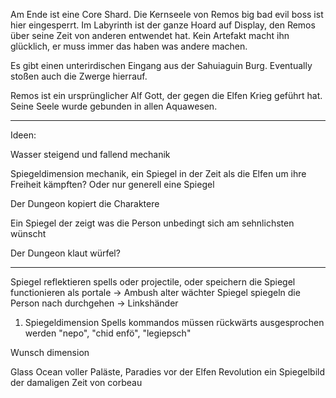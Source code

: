 
Am Ende ist eine Core Shard.
Die Kernseele von Remos big bad evil boss ist hier eingesperrt.
Im Labyrinth ist der ganze Hoard auf Display, den Remos über seine Zeit von anderen entwendet hat. Kein Artefakt macht ihn glücklich, er muss immer das haben was andere machen.

Es gibt einen unterirdischen Eingang aus der Sahuiaguin Burg. Eventually stoßen auch die Zwerge hierrauf.


Remos ist ein ursprünglicher Alf Gott, der gegen die Elfen Krieg geführt hat. Seine Seele wurde gebunden in allen Aquawesen.


---
Ideen:

Wasser steigend und fallend mechanik

Spiegeldimension mechanik, ein Spiegel in der Zeit als die Elfen um ihre Freiheit kämpften? Oder nur generell eine Spiegel

Der Dungeon kopiert die Charaktere

Ein Spiegel der zeigt was die Person unbedingt sich am sehnlichsten wünscht

Der Dungeon klaut würfel?



---

Spiegel reflektieren spells oder projectile, oder speichern die
Spiegel functionieren als portale
-> Ambush alter wächter
Spiegel spiegeln die Person nach durchgehen -> Linkshänder

1. Spiegeldimension
Spells kommandos müssen rückwärts ausgesprochen werden "nepo", "chid enfö", "legiepsch"

Wunsch dimension

Glass Ocean
voller Paläste, Paradies vor der Elfen Revolution ein Spiegelbild der damaligen Zeit von corbeau